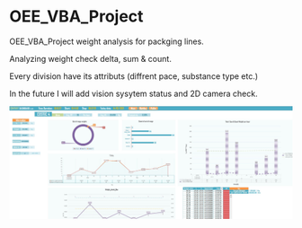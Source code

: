 # OEE_VBA_Project

OEE_VBA_Project weight analysis for packging lines.

Analyzing weight check delta, sum & count.

Every division have its attributs (diffrent pace, substance type etc.) 

In the future I will add vision sysytem status and 2D camera check.


![alt text](https://github.com/lirankris/OEE_VBA_Project/blob/main/Photos/Box.jpg)
